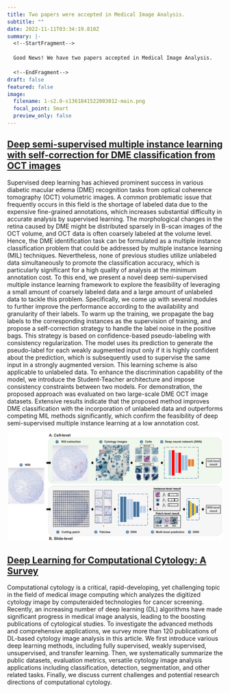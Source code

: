 ```yaml
---
title: Two papers were accepted in Medical Image Analysis.
subtitle: ""
date: 2022-11-11T03:34:19.810Z
summary: |-
  <!--StartFragment-->

  G﻿ood News! We have two papers accepted in Medical Image Analysis.

  <!--EndFragment-->
draft: false
featured: false
image:
  filename: 1-s2.0-s1361841522003012-main.png
  focal_point: Smart
  preview_only: false
---
```

## [Deep semi-supervised multiple instance learning with self-correction for DME classification from OCT images](https://www.sciencedirect.com/science/article/pii/S1361841522003012)

Supervised deep learning has achieved prominent success in various diabetic macular edema (DME) recognition tasks from optical coherence tomography (OCT) volumetric images. A common problematic issue that frequently occurs in this field is the shortage of labeled data due to the expensive fine-grained annotations, which increases substantial difficulty in accurate analysis by supervised learning. The morphological changes in the retina caused by DME might be distributed sparsely in B-scan images of the OCT volume, and OCT data is often coarsely labeled at the volume level. Hence, the DME identification task can be formulated as a multiple instance classification problem that could be addressed by multiple instance learning (MIL) techniques. Nevertheless, none of previous studies utilize unlabeled data simultaneously to promote the classification accuracy, which is particularly significant for a high quality of analysis at the minimum annotation cost. To this end, we present a novel deep semi-supervised multiple instance learning framework to explore the feasibility of leveraging a small amount of coarsely labeled data and a large amount of unlabeled data to tackle this problem. Specifically, we come up with several modules to further improve the performance according to the availability and granularity of their labels. To warm up the training, we propagate the bag labels to the corresponding instances as the supervision of training, and propose a self-correction strategy to handle the label noise in the positive bags. This strategy is based on confidence-based pseudo-labeling with consistency regularization. The model uses its prediction to generate the pseudo-label for each weakly augmented input only if it is highly confident about the prediction, which is subsequently used to supervise the same input in a strongly augmented version. This learning scheme is also applicable to unlabeled data. To enhance the discrimination capability of the model, we introduce the Student-Teacher architecture and impose consistency constraints between two models. For demonstration, the proposed approach was evaluated on two large-scale DME OCT image datasets. Extensive results indicate that the proposed method improves DME classification with the incorporation of unlabeled data and outperforms competing MIL methods significantly, which confirm the feasibility of deep semi-supervised multiple instance learning at a low annotation cost.

![](2.png)

## [Deep Learning for Computational Cytology: A Survey](https://arxiv.org/pdf/2202.05126.pdf)

Computational cytology is a critical, rapid-developing, yet challenging topic in the field of medical image computing which analyzes the digitized cytology image by computeraided technologies for cancer screening. Recently, an increasing number of deep learning (DL) algorithms have made significant progress in medical image analysis, leading to the boosting publications of cytological studies. To investigate the advanced methods and comprehensive applications, we survey more than 120 publications of DL-based cytology image analysis in this article. We first introduce various deep learning methods, including fully supervised, weakly supervised, unsupervised, and transfer learning. Then, we systematically summarize the public datasets, evaluation metrics, versatile cytology image analysis applications including classification, detection, segmentation, and other related tasks. Finally, we discuss current challenges and potential research directions of computational cytology.

<br>
<br>
<br>
